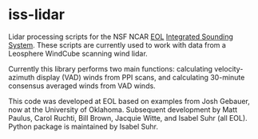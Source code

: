 # iss-lidar
Lidar processing scripts for the NSF NCAR [EOL](https://www.eol.ucar.edu/) [Integrated Sounding System](https://www.eol.ucar.edu/observing_facilities/iss). These scripts are currently used to work with data from a Leosphere WindCube scanning wind lidar.

Currently this library performs two main functions: calculating velocity-azimuth display (VAD) winds from PPI scans, and calculating 30-minute consensus averaged winds from VAD winds.

This code was developed at EOL based on examples from Josh Gebauer, now at the University of Oklahoma. Subsequent development by Matt Paulus, Carol Ruchti, Bill Brown, Jacquie Witte, and Isabel Suhr (all EOL). Python package is maintained by Isabel Suhr.
